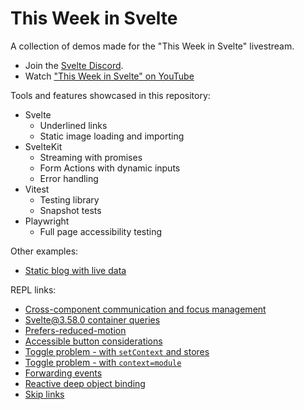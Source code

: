# This Week in Svelte

A collection of demos made for the "This Week in Svelte" livestream.

- Join the [Svelte Discord](https://svelte.dev/chat).
- Watch ["This Week in Svelte" on YouTube](https://youtube.com/playlist?list=PL8bMgX1kyZTiLCyvf8vF13sdnR4fhNl6v)

Tools and features showcased in this repository:

- Svelte
  - Underlined links
  - Static image loading and importing
- SvelteKit
  - Streaming with promises
  - Form Actions with dynamic inputs
  - Error handling
- Vitest
  - Testing library
  - Snapshot tests
- Playwright
  - Full page accessibility testing

Other examples:

- [Static blog with live
  data](./_examples/static-blog-with-data/)

REPL links:

- [Cross-component communication and focus management](https://svelte.dev/repl/773dd5b950394555955bf0c618bdb7cf?version=3.58.0)
- [Svelte@3.58.0 container queries](https://svelte.dev/repl/8e9826d64dd243458c9c61dbdee1fd39?version=3.58.0)
- [Prefers-reduced-motion](https://svelte.dev/repl/585ec05a69084f3cb77b25845c9e328b?version=3.58.0)
- [Accessible button considerations](https://svelte.dev/repl/788110be6b62417b929fb7a856014e09?version=3.58.0)
- [Toggle problem - with `setContext` and stores](https://svelte.dev/repl/f9523264e7de472685c6c56b8dfc8de0?version=3.58.0)
- [Toggle problem - with `context=module`](https://svelte.dev/repl/0bed0640d35d464f80f2fcfbda0d1d79?version=3.58.0)
- [Forwarding events](https://svelte.dev/repl/420ba8606b1148a0878c24f23c498917?version=3.58.0)
- [Reactive deep object binding](https://svelte.dev/repl/357945f9985d4458992ff89070689fed?version=3.58.0)
- [Skip links](https://www.sveltelab.dev/lqpb2gw177tgq9t)
